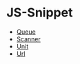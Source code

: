 # JS-Snippet

- [Queue](/lib/Queue/)
- [Scanner](/lib/Scanner/)
- [Unit](/lib/Unit/)
- [Url](/lib/Url/)
